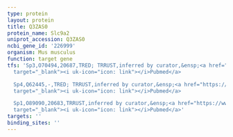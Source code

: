 ```yaml
---
type: protein
layout: protein
title: Q3ZAS0
protein_name: Slc9a2
uniprot_accession: Q3ZAS0
ncbi_gene_id: '226999'
organism: Mus musculus
function: target gene
tfs: 'Sp3,O70494,20687,TRED; TRRUST,inferred by curator,&ensp;<a href="https://www.ncbi.nlm.nih.gov/pubmed/?term=11287330%5Buid%5D"
  target="_blank"><i uk-icon="icon: link"></i>Pubmed</a>

  Sp4,Q62445,-,TRED; TRRUST,inferred by curator,&ensp;<a href="https://www.ncbi.nlm.nih.gov/pubmed/?term=11287330%5Buid%5D"
  target="_blank"><i uk-icon="icon: link"></i>Pubmed</a>

  Sp1,O89090,20683,TRRUST,inferred by curator,&ensp;<a href="https://www.ncbi.nlm.nih.gov/pubmed/?term=11287330%5Buid%5D"
  target="_blank"><i uk-icon="icon: link"></i>Pubmed</a>'
targets: ''
binding_sites: ''
---
```

